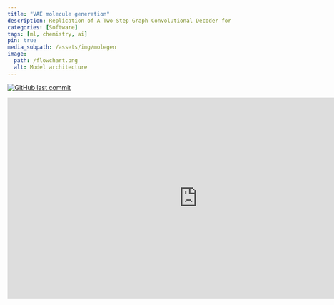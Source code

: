 ```yaml
---
title: "VAE molecule generation"
description: Replication of A Two-Step Graph Convolutional Decoder for Molecule Generation paper by Bresson et Laurent (2019)
categories: [Software]
tags: [ml, chemistry, ai]
pin: true
media_subpath: /assets/img/molegen
image:
  path: /flowchart.png
  alt: Model architecture
---
```


[![GitHub last commit](https://img.shields.io/github/last-commit/j-silv/molegen?style=for-the-badge&logo=github&color=black
)](https://github.com/j-silv/molegen)

<iframe
	id="molegen-frame-1"
	src="https://j-silv-molegen.hf.space"
	frameborder="0"
	width="850"
	height="450"
></iframe>
<script src="https://cdn.jsdelivr.net/npm/iframe-resizer@4.3.4/js/iframeResizer.min.js"></script>
<script>
  iFrameResize({}, "#molegen-frame-1")
</script>

